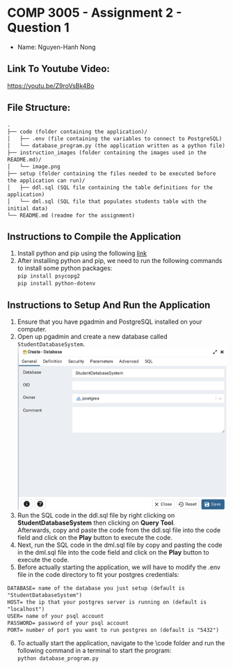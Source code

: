 # COMP 3005 - Assignment 2 - Question 1

- Name: Nguyen-Hanh Nong

## Link To Youtube Video:

https://youtu.be/Z9roVsBk4Bo

## File Structure:

```
.
├── code (folder containing the application)/
│   ├── .env (file containing the variables to connect to PostgreSQL)
│   └── database_program.py (the application written as a python file)
├── instruction_images (folder containing the images used in the README.md)/
│   └── image.png
├── setup (folder containing the files needed to be executed before the application can run)/
│   ├── ddl.sql (SQL file containing the table definitions for the application)
│   └── dml.sql (SQL file that populates students table with the initial data)
└── README.md (readme for the assignment)
```

## Instructions to Compile the Application

1. Install python and pip using the following [link](https://www.python.org/downloads/)
2. After installing python and pip, we need to run the following commands to install some python packages: \
   `pip install psycopg2`\
   `pip install python-dotenv`

## Instructions to Setup And Run the Application

1. Ensure that you have pgadmin and PostgreSQL installed on your computer.
2. Open up pgadmin and create a new database called `StudentDatabaseSystem`. \
   ![alt text](./instruction_images/image.png)
3. Run the SQL code in the ddl.sql file by right clicking on **StudentDatabaseSystem** then clicking on **Query Tool**. \
   Afterwards, copy and paste the code from the ddl.sql file into the code field and click on the **Play** button to execute the code.
4. Next, run the SQL code in the dml.sql file
   by copy and pasting the code in the dml.sql file into the code field and click on the **Play** button to execute the code.
5. Before actually starting the application, we will have to modify the .env file in the code directory to fit your postgres credentials:

```
DATABASE= name of the database you just setup (default is "StudentDatabaseSystem")
HOST= the ip that your postgres server is running on (default is "localhost")
USER= name of your psql account
PASSWORD= password of your psql account
PORT= number of port you want to run postgres on (default is "5432")
```

6. To actually start the application, navigate to the \code folder and run the following command in a terminal to start the program: \
   `python database_program.py`
